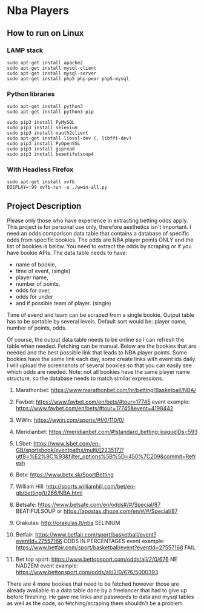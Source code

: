Nba Players
===========

How to run on Linux
-------------------

### LAMP stack
```
sudo apt-get install apache2
sudo apt-get install mysql-client
sudo apt-get install mysql-server
sudo apt-get install php5 php-pear php5-mysql
```

### Python libraries
```
sudo apt-get install python3
sudo apt-get install python3-pip

sudo pip3 install PyMySQL
sudo pip3 install selenium
sudo pip3 install oauth2client
sudo apt-get install libssl-dev (, libffi-dev)
sudo pip3 install PyOpenSSL
sudo pip3 install gspread
sudo pip3 install beautifulsoup4
```

### With Headless Firefox
```
sudo apt-get install xvfb
DISPLAY=:99 xvfb-run -a ./wwin-all.py
```

Project Description
-------------------

Please only those who have experience in extracting betting odds apply. This project is for personal use only, therefore aesthetics isn't important. I need an odds comparison data table that contains a database of specific odds from specific bookies. The odds are NBA player points ONLY and the list of bookies is below. You need to extract the odds by scraping or if you have bookie APIs. The data table needs to have: 

* name of bookie, 
* time of event, (single)
* player name, 
* number of points, 
* odds for over, 
* odds for under 
* and if possible team of player. (single)

Time of evend and team can be scraped from a single bookie. Output table has to be sortable by several levels. Default sort would be: player name, number of points, odds. 

Of course, the output data table needs to be online so I can refresh the table when needed. Fetching can be manual. 
Below are the bookies that are needed and the best possible link that leads to NBA player points. Some bookies have the same link each day, some create links with event ids daily. I will upload the screenshots of several bookies so that you can easily see which odds are needed.
Note: not all bookies have the same player name structure, so the database needs to match similar expressions. 

1. Marathonbet: https://www.marathonbet.com/hr/betting/Basketball/NBA/

2. Favbet: https://www.favbet.com/en/bets/#tour=17745 event example: 
https://www.favbet.com/en/bets/#tour=17745&event=4198442

3. WWin: https://wwin.com/sports/#f/0/110/0/

4. Meridianbet: https://meridianbet.com/#!standard_betting;leagueIDs=593

5. LSbet: https://www.lsbet.com/en-GB/sportsbook/eventpaths/multi/[223517]?utf8=%E2%9C%93&filter_options%5B%5D=450%7C209&commit=Refresh 

6. Betx: https://www.betx.sk/SportBetting 

7. William Hill: http://sports.williamhill.com/bet/en-gb/betting/t/266/NBA.html 

8. Betsafe: https://www.betsafe.com/en/odds#/#/Special/87 BEATIFULSOUP
or https://apostas.dhoze.com/en/#/#/Special/87

9. Orakulas: http://orakulas.lt/nba SELINIUM

10. Betfair: https://www.betfair.com/sport/basketball/event?eventId=27557166 ODDS IN PERCENTAGES
event example: 
https://www.betfair.com/sport/basketball/event?eventId=27557168 FAIL

11. Bet top sport: https://www.bettopsport.com/odds/all/2/0/676 NE NADZEM
event example: 
https://www.bettopsport.com/odds/all/2/0/676/5000393


There are 4 more bookies that need to be fetched however those are already available in a data table done by a freelancer that had to give up before finishing. He gave me links and passwords to data and mysql tables as well as the code, so fetching/scraping them shouldn't be a problem.
